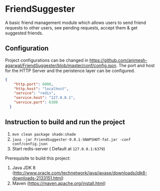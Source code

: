 # FriendSuggester
A basic friend management module which allows users to send friend requests to other users, see pending requests, accept them & get suggested friends.

## Configuration
Project configurations can be changed in https://github.com/animesh-agarwal/FriendSuggester/blob/master/conf/config.json. The port and host for the HTTP Server and the peristence layer can be configured.
```json                
{
    "http.port": 8000,
    "http.host": "localhost",
    "service": "redis",
    "service.host": "127.0.0.1",
    "service.port": 6380
  }
```

## Instruction to build and run the project
1. `mvn clean package shade:shade`
2. `java -jar FriendSuggester-0.0.1-SNAPSHOT-fat.jar -conf conf/config.json`
3. Start redis-server ( Default at `127.0.0.1:6379`) 

Prerequisite to build this project:
1. Java JDK 8 (http://www.oracle.com/technetwork/java/javase/downloads/jdk8-downloads-2133151.html)
2. Maven  (https://maven.apache.org/install.html)
